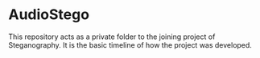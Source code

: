 # AudioStego


This repository acts as a private folder to the joining project of Steganography. It is the basic timeline of how the project was developed. 
